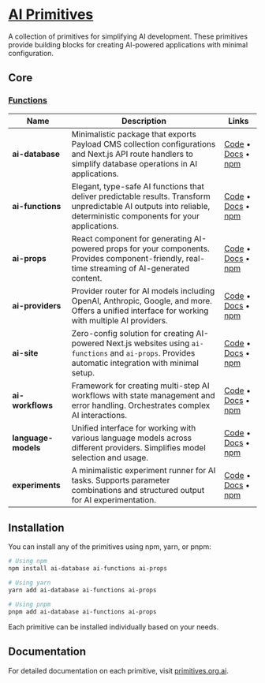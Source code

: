 # [AI Primitives](https://primitives.org.ai)

A collection of primitives for simplifying AI development. These primitives provide building blocks for creating AI-powered applications with minimal configuration.

## Core

### [Functions](https://primitives.org.ai/functions)


| Name                | Description                                                                                                                                                         | Links                                                                                                                                                                                                   |
| ------------------- | ------------------------------------------------------------------------------------------------------------------------------------------------------------------- | ------------------------------------------------------------------------------------------------------------------------------------------------------------------------------------------------------- |
| **ai-database**     | Minimalistic package that exports Payload CMS collection configurations and Next.js API route handlers to simplify database operations in AI applications.          | [Code](https://github.com/drivly/primitives.org.ai/tree/main/packages/ai-database) • [Docs](https://primitives.org.ai/database) • [npm](https://www.npmjs.com/package/ai-database)                      |
| **ai-functions**    | Elegant, type-safe AI functions that deliver predictable results. Transform unpredictable AI outputs into reliable, deterministic components for your applications. | [Code](https://github.com/drivly/primitives.org.ai/tree/main/packages/ai-functions) • [Docs](https://primitives.org.ai/functions) • [npm](https://www.npmjs.com/package/ai-functions)                   |
| **ai-props**        | React component for generating AI-powered props for your components. Provides component-friendly, real-time streaming of AI-generated content.                      | [Code](https://github.com/drivly/primitives.org.ai/tree/main/packages/ai-props) • [Docs](https://primitives.org.ai/props) • [npm](https://www.npmjs.com/package/ai-props)                               |
| **ai-providers**    | Provider router for AI models including OpenAI, Anthropic, Google, and more. Offers a unified interface for working with multiple AI providers.                     | [Code](https://github.com/drivly/primitives.org.ai/tree/main/packages/ai-providers) • [Docs](https://primitives.org.ai/providers) • [npm](https://www.npmjs.com/package/ai-providers)                   |
| **ai-site**         | Zero-config solution for creating AI-powered Next.js websites using `ai-functions` and `ai-props`. Provides automatic integration with minimal setup.               | [Code](https://github.com/drivly/primitives.org.ai/tree/main/packages/ai-site) • [Docs](https://primitives.org.ai/site) • [npm](https://www.npmjs.com/package/ai-site)                                  |
| **ai-workflows**    | Framework for creating multi-step AI workflows with state management and error handling. Orchestrates complex AI interactions.                                      | [Code](https://github.com/drivly/primitives.org.ai/tree/main/packages/ai-workflows) • [Docs](https://primitives.org.ai/workflows) • [npm](https://www.npmjs.com/package/ai-workflows)                   |
| **language-models** | Unified interface for working with various language models across different providers. Simplifies model selection and usage.                                        | [Code](https://github.com/drivly/primitives.org.ai/tree/main/packages/language-models) • [Docs](https://primitives.org.ai/models) • [npm](https://www.npmjs.com/package/language-models)                |
| **experiments**     | A minimalistic experiment runner for AI tasks. Supports parameter combinations and structured output for AI experimentation.                                        | [Code](https://github.com/drivly/primitives.org.ai/tree/main/packages/ai-experiments) • [Docs](https://primitives.org.ai/experiments) • [npm](https://www.npmjs.com/package/@ai-primitives/experiments) |

## Installation

You can install any of the primitives using npm, yarn, or pnpm:

```bash
# Using npm
npm install ai-database ai-functions ai-props

# Using yarn
yarn add ai-database ai-functions ai-props

# Using pnpm
pnpm add ai-database ai-functions ai-props
```

Each primitive can be installed individually based on your needs.

## Documentation

For detailed documentation on each primitive, visit [primitives.org.ai](https://primitives.org.ai).
